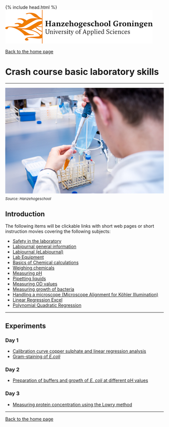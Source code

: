 {% include head.html %}
![Hanze](../hanze/hanze.png)

[Back to the home page](../index.md)

# Crash course basic laboratory skills

---

![Pic](./impression/impression.jpg)
*<sub>Source: Hanzehogeschool</sub>*

## Introduction
The following items will be clickable links with short web pages or short instruction movies covering the following subjects:
- [Safety in the laboratory](./safety/safety.html)
- [Labjournal general information](./labjournal/labjournal.pdf)
- [Labjournal (eLabjournal)](https://www.elabjournal.com/doc/QuickStartGuide.html)
- [Lab Equipment](./lab_equipment.html)
- [Basics of Chemical calculations](./chemical_calculations.html)
- [Weighing chemicals](https://www.youtube.com/watch?v=kNUdYdwQ-2Q)
- [Measuring pH](https://www.youtube.com/watch?v=gtcCLldrcg4)
- [Pipetting liquids](https://nl.gilson.com/pub/static/frontend/Gilson/customtheme/en_US/images/docs/2019_Guide_to_Pipetting_LT800550-F_compressed.pdf)
- [Measuring OD values](https://www.youtube.com/watch?v=xHQM4BbR040)
- [Measuring growth of bacteria](https://www.youtube.com/watch?v=_5_tlot3rvs)
- [Handling a microscope (Microscope Alignment for Köhler Illumination)](./microscopy/microscopy.html)
- [Linear Regression Excel](https://www.youtube.com/watch?v=Cltt47Ah3Q4)
- [Polynomial Quadratic Regression](https://www.youtube.com/watch?v=kXezPdlO-G8)

---

## Experiments

### Day 1
- [Calibration curve copper sulphate and linear regression analysis](./calibration_curve_copper.md)
- [Gram-staining of *E.coli*](gram_staining.md)

### Day 2
- [Preparation of buffers and growth of *E. coli* at different pH values](buffers_growth.md)

### Day 3
- [Measuring protein concentration using the Lowry method](lowry.md)

---

[Back to the home page](../index.md)
